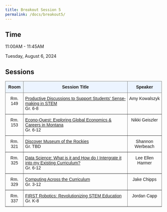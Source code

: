 ```yaml
---
title: Breakout Session 5
permalink: /docs/breakout5/
---
```


## Time

11:00AM - 11:45AM

Tuesday, August 6, 2024

## Sessions

<style type="text/css">
.tg  {border-collapse:collapse;border-spacing:0;}
.tg td{border-color:black;border-style:solid;border-width:1px;font-family:Arial, sans-serif;font-size:14px;
  overflow:hidden;padding:10px 5px;word-break:normal;}
.tg th{border-color:black;border-style:solid;border-width:1px;font-family:Arial, sans-serif;font-size:14px;
  font-weight:normal;overflow:hidden;padding:10px 5px;word-break:normal;}
.tg .tg-c3ow{border-color:inherit;text-align:center;vertical-align:top}
.tg .tg-5w3z{background-color:#ecf4ff;border-color:inherit;text-align:center;vertical-align:top}
.tg .tg-0pky{border-color:inherit;text-align:left;vertical-align:top}
</style>
<table class="tg">
<thead>
  <tr>
    <th class="tg-5w3z"><span style="font-weight:bold">Room</span></th>
    <th class="tg-5w3z"><span style="font-weight:bold">Session Title</span></th>
    <th class="tg-5w3z"><span style="font-weight:bold">Speaker</span></th>
  </tr>
</thead>
<tbody>
  <tr>
    <td class="tg-c3ow">Rm. 149</td>
    <td class="tg-0pky"><a href="https://stem-summer-institute.github.io/2024/docs/b5p2/">Productive Discussions to Support Students' Sense-making in STEM</a><br>Gr. 6-8</td>
    <td class="tg-c3ow">Amy Kowalszyk</td>
  </tr>
  <tr>
    <td class="tg-c3ow">Rm. 153</td>
    <td class="tg-0pky"><a href="https://stem-summer-institute.github.io/2024/docs/b5p1/">Econo-Quest: Exploring Global Economics & Careers in Montana</a><br>Gr. 6-12</td>
    <td class="tg-c3ow">Nikki Geiszler</td>
  </tr>
  <tr>
    <td class="tg-c3ow">Rm. 321</td>
    <td class="tg-0pky"><a href="https://stem-summer-institute.github.io/2024/docs/b5p3/">Discover Museum of the Rockies</a><br>Gr. TBD</td>
    <td class="tg-c3ow">Shannon Werbeach</td>
  </tr>
  <tr>
    <td class="tg-c3ow">Rm. 325</td>
    <td class="tg-0pky"><a href="https://stem-summer-institute.github.io/2024/docs/b5p4/">Data Science: What is it and How do I Intergrate it into my Existing Curriculum?</a><br>Gr. 6-12</td>
    <td class="tg-c3ow">Lee Ellen Harmer</td>
  </tr>
     <tr>
    <td class="tg-c3ow">Rm. 329</td>
    <td class="tg-0pky"><a href="https://stem-summer-institute.github.io/2024/docs/b5p6/">Computing Across the Curriculum</a><br>Gr. 3-12</td>
    <td class="tg-c3ow">Jake Chipps</td>
  </tr>
    <tr>
    <td class="tg-c3ow">Rm. 337</td>
    <td class="tg-0pky"><a href="https://stem-summer-institute.github.io/2024/docs/b5p5/">FIRST Robotics: Revolutionizing STEM Education</a><br>Gr. K-8</td>
    <td class="tg-c3ow">Jordan Capp</td>
   </tr>
</tbody>
</table>